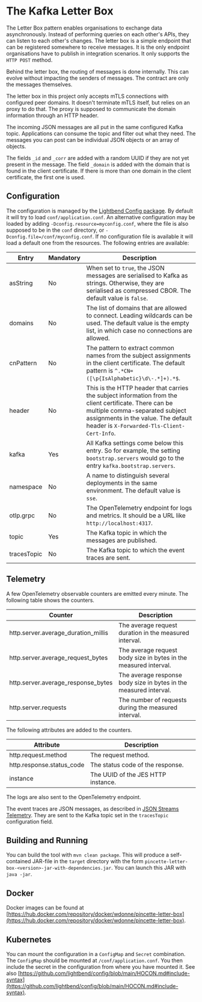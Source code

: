 # The Kafka Letter Box

The Letter Box pattern enables organisations to exchange data asynchronously. Instead of performing queries on each other's APIs, they can listen to each other's changes. The letter box is a simple endpoint that can be registered somewhere to receive messages. It is the only endpoint organisations have to publish in integration scenarios. It only supports the `HTTP POST` method.

Behind the letter box, the routing of messages is done internally. This can evolve without impacting the senders of messages. The contract are only the messages themselves.

The letter box in this project only accepts mTLS connections with configured peer domains. It doesn't terminate mTLS itself, but relies on an proxy to do that. The proxy is supposed to communicate the domain information through an HTTP header.

The incoming JSON messages are all put in the same configured Kafka topic. Applications can consume the topic and filter out what they need. The messages you can post can be individual JSON objects or an array of objects.

The fields `_id` and `_corr` are added with a random UUID if they are not yet present in the message. The field `_domain` is added with the domain that is found in the client certificate. If there is more than one domain in the client certificate, the first one is used.

## Configuration

The configuration is managed by the [Lightbend Config package](https://github.com/lightbend/config). By default it will try to load `conf/application.conf`. An alternative configuration may be loaded by adding `-Dconfig.resource=myconfig.conf`, where the file is also supposed to be in the `conf` directory, or `-Dconfig.file=/conf/myconfig.conf`. If no configuration file is available it will load a default one from the resources. The following entries are available:

|Entry|Mandatory|Description|
|---|---|---|
|asString|No|When set to `true`, the JSON messages are serialised to Kafka as strings. Otherwise, they are serialised as compressed CBOR. The default value is `false`.|
|domains|No|The list of domains that are allowed to connect. Leading wildcards can be used. The default value is the empty list, in which case no connections are allowed.|
|cnPattern|No|The pattern to extract common names from the subject assignments in the client certificate. The default pattern is `^.*CN=([\p{IsAlphabetic}\d\-.*]+).*$`.|
|header|No|This is the HTTP header that carries the subject information from the client certificate. There can be multiple comma-separated subject assignments in the value. The default header is `X-Forwarded-Tls-Client-Cert-Info`.|
|kafka|Yes|All Kafka settings come below this entry. So for example, the setting `bootstrap.servers` would go to the entry `kafka.bootstrap.servers`.|
|namespace|No|A name to distinguish several deployments in the same environment. The default value is `sse`.|
|otlp.grpc|No|The OpenTelemetry endpoint for logs and metrics. It should be a URL like `http://localhost:4317`.|
|topic|Yes|The Kafka topic in which the messages are published.|
|tracesTopic|No|The Kafka topic to which the event traces are sent.|

## Telemetry

A few OpenTelemetry observable counters are emitted every minute. The following table shows the counters.

|Counter|Description|
|---|---|
|http.server.average_duration_millis|The average request duration in the measured interval.|
|http.server.average_request_bytes|The average request body size in bytes in the measured interval.|
|http.server.average_response_bytes|The average response body size in bytes in the measured interval.|
|http.server.requests|The number of requests during the measured interval.|

The following attributes are added to the counters.

|Attribute|Description|
|---|---|
|http.request.method|The request method.|
|http.response.status_code|The status code of the response.|
|instance|The UUID of the JES HTTP instance.|

The logs are also sent to the OpenTelemetry endpoint.

The event traces are JSON messages, as described in [JSON Streams Telemetry](https://jsonstreams.io/docs/logging.html). They are sent to the Kafka topic set in the `tracesTopic` configuration field.

## Building and Running

You can build the tool with `mvn clean package`. This will produce a self-contained JAR-file in the `target` directory with the form `pincette-letter-box-<version>-jar-with-dependencies.jar`. You can launch this JAR with `java -jar`.

## Docker

Docker images can be found at [https://hub.docker.com/repository/docker/wdonne/pincette-letter-box](https://hub.docker.com/repository/docker/wdonne/pincette-letter-box).

## Kubernetes

You can mount the configuration in a `ConfigMap` and `Secret` combination. The `ConfigMap` should be mounted at `/conf/application.conf`. You then include the secret in the configuration from where you have mounted it. See also [https://github.com/lightbend/config/blob/main/HOCON.md#include-syntax](https://github.com/lightbend/config/blob/main/HOCON.md#include-syntax).